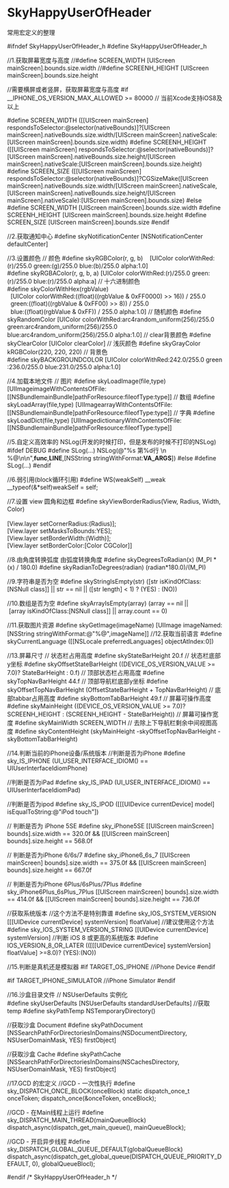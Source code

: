 # SkyHappyUserOfHeader
常用宏定义的整理


#ifndef SkyHappyUserOfHeader_h
#define SkyHappyUserOfHeader_h


//1.获取屏幕宽度与高度
//#define SCREEN_WIDTH   [UIScreen mainScreen].bounds.size.width
//#define SCREENH_HEIGHT [UIScreen mainScreen].bounds.size.height


//需要横屏或者竖屏，获取屏幕宽度与高度
#if __IPHONE_OS_VERSION_MAX_ALLOWED >= 80000 // 当前Xcode支持iOS8及以上

#define SCREEN_WIDTH ([[UIScreen mainScreen] respondsToSelector:@selector(nativeBounds)]?[UIScreen mainScreen].nativeBounds.size.width/[UIScreen mainScreen].nativeScale:[UIScreen mainScreen].bounds.size.width)
#define SCREENH_HEIGHT ([[UIScreen mainScreen] respondsToSelector:@selector(nativeBounds)]?[UIScreen mainScreen].nativeBounds.size.height/[UIScreen mainScreen].nativeScale:[UIScreen mainScreen].bounds.size.height)
#define SCREEN_SIZE ([[UIScreen mainScreen] respondsToSelector:@selector(nativeBounds)]?CGSizeMake([UIScreen mainScreen].nativeBounds.size.width/[UIScreen mainScreen].nativeScale,[UIScreen mainScreen].nativeBounds.size.height/[UIScreen mainScreen].nativeScale):[UIScreen mainScreen].bounds.size)
#else
#define SCREEN_WIDTH [UIScreen mainScreen].bounds.size.width
#define SCREENH_HEIGHT [UIScreen mainScreen].bounds.size.height
#define SCREEN_SIZE [UIScreen mainScreen].bounds.size
#endif

//2.获取通知中心
#define skyNotificationCenter [NSNotificationCenter defaultCenter]

//3.设置颜色
// 颜色
#define skyRGBColor(r, g, b)    [UIColor colorWithRed:(r)/255.0 green:(g)/255.0 blue:(b)/255.0 alpha:1.0]
#define skyRGBAColor(r, g, b, a) [UIColor colorWithRed:(r)/255.0 green:(r)/255.0 blue:(r)/255.0 alpha:a]
// 十六进制颜色
#define skyColorWithHex(rgbValue) \
  [UIColor colorWithRed:((float)((rgbValue & 0xFF0000) >> 16)) / 255.0 \
  green:((float)((rgbValue & 0xFF00) >> 8)) / 255.0 \
  blue:((float)(rgbValue & 0xFF)) / 255.0 alpha:1.0]
// 随机颜色
#define skyRandomColor [UIColor colorWithRed:arc4random_uniform(256)/255.0 green:arc4random_uniform(256)/255.0 blue:arc4random_uniform(256)/255.0 alpha:1.0]
// clear背景颜色
#define skyClearColor [UIColor clearColor]
// 浅灰颜色
#define skyGrayColor  kRGBColor(220, 220, 220)
// 背景色
#define skyBACKGROUNDCOLOR [UIColor colorWithRed:242.0/255.0 green:236.0/255.0 blue:231.0/255.0 alpha:1.0]

//4.加载本地文件
// 图片
#define skyLoadImage(file,type) [UIImageimageWithContentsOfFile:[[NSBundlemainBundle]pathForResource:fileofType:type]]
// 数组
#define skyLoadArray(file,type) [UIImagearrayWithContentsOfFile:[[NSBundlemainBundle]pathForResource:fileofType:type]]
// 字典
#define skyLoadDict(file,type) [UIImagedictionaryWithContentsOfFile:[[NSBundlemainBundle]pathForResource:fileofType:type]]

//5.自定义高效率的 NSLog(开发的时候打印，但是发布的时候不打印的NSLog)
#ifdef DEBUG
#define SLog(...) NSLog(@"%s 第%d行 \n %@\n\n",__func__,__LINE__,[NSString stringWithFormat:__VA_ARGS__])
#else
#define SLog(...)
#endif

//6.弱引用(block循环引用)
#define WS(weakSelf)  __weak __typeof(&*self)weakSelf = self;

//7.设置 view 圆角和边框
#define skyViewBorderRadius(View, Radius, Width, Color)\
\
[View.layer setCornerRadius:(Radius)];\
[View.layer setMasksToBounds:YES];\
[View.layer setBorderWidth:(Width)];\
[View.layer setBorderColor:[Color CGColor]]

//8.由角度转换弧度 由弧度转换角度
#define skyDegreesToRadian(x) (M_PI * (x) / 180.0)
#define skyRadianToDegrees(radian) (radian*180.0)/(M_PI)

//9.字符串是否为空
#define skyStringIsEmpty(str) ([str isKindOfClass:[NSNull class]] || str == nil || ([str length] < 1) ? (YES) : (NO))

//10.数组是否为空
#define skyArrayIsEmpty(array) (array == nil || [array isKindOfClass:[NSNull class]] || array.count == 0)

//11.获取图片资源
#define skyGetImage(imageName) [UIImage imageNamed:[NSString stringWithFormat:@"%@",imageName]]
//12.获取当前语言
#define skyCurrentLanguage ([[NSLocale preferredLanguages] objectAtIndex:0])

//13.屏幕尺寸
// 状态栏占用高度
#define skyStateBarHeight          20.f
// 状态栏底部y坐标
#define skyOffsetStateBarHeight    ((DEVICE_OS_VERSION_VALUE >= 7.0)? StateBarHeight : 0.f)
// 顶部状态栏占用高度
#define skyTopNavBarHeight         44.f
// 顶部导航栏底部y坐标
#define skyOffsetTopNavBarHeight   (OffsetStateBarHeight + TopNavBarHeight)
// 底部tabbar占用高度
#define skyBottomTabBarHeight      49.f
// 屏幕可操作高度
#define skyMainHeight              ((DEVICE_OS_VERSION_VALUE >= 7.0)? SCREENH_HEIGHT : (SCREENH_HEIGHT - StateBarHeight))
// 屏幕可操作宽度
#define skyMainWidth               SCREEN_WIDTH
// 去除上下导航栏剩余中间视图高度
#define skyContentHeight           (skyMainHeight -skyOffsetTopNavBarHeight -skyBottomTabBarHeight)

//14.判断当前的iPhone设备/系统版本
//判断是否为iPhone
#define sky_IS_IPHONE (UI_USER_INTERFACE_IDIOM() == UIUserInterfaceIdiomPhone)

//判断是否为iPad
#define sky_IS_IPAD (UI_USER_INTERFACE_IDIOM() == UIUserInterfaceIdiomPad)

//判断是否为ipod
#define sky_IS_IPOD ([[[UIDevice currentDevice] model] isEqualToString:@"iPod touch"])

// 判断是否为 iPhone 5SE
#define sky_iPhone5SE [[UIScreen mainScreen] bounds].size.width == 320.0f && [[UIScreen mainScreen] bounds].size.height == 568.0f

// 判断是否为iPhone 6/6s/7
#define sky_iPhone6_6s_7 [[UIScreen mainScreen] bounds].size.width == 375.0f && [[UIScreen mainScreen] bounds].size.height == 667.0f

// 判断是否为iPhone 6Plus/6sPlus/7Plus
#define sky_iPhone6Plus_6sPlus_7Plus [[UIScreen mainScreen] bounds].size.width == 414.0f && [[UIScreen mainScreen] bounds].size.height == 736.0f

//获取系统版本
//这个方法不是特别靠谱
#define sky_IOS_SYSTEM_VERSION [[[UIDevice currentDevice] systemVersion] floatValue]
//建议使用这个方法
#define sky_IOS_SYSTEM_VERSION_STRING [[UIDevice currentDevice] systemVersion]
//判断 iOS 8 或更高的系统版本
#define IOS_VERSION_8_OR_LATER (([[[UIDevice currentDevice] systemVersion] floatValue] >=8.0)? (YES):(NO))

//15.判断是真机还是模拟器
#if TARGET_OS_IPHONE
//iPhone Device
#endif

#if TARGET_IPHONE_SIMULATOR
//iPhone Simulator
#endif

//16.沙盒目录文件
// NSUserDefaults 实例化
#define skyUserDefaults [NSUserDefaults standardUserDefaults]
//获取temp
#define skyPathTemp NSTemporaryDirectory()

//获取沙盒 Document
#define skyPathDocument [NSSearchPathForDirectoriesInDomains(NSDocumentDirectory, NSUserDomainMask, YES) firstObject]

//获取沙盒 Cache
#define skyPathCache [NSSearchPathForDirectoriesInDomains(NSCachesDirectory, NSUserDomainMask, YES) firstObject]

//17.GCD 的宏定义
//GCD - 一次性执行
#define sky_DISPATCH_ONCE_BLOCK(onceBlock) static dispatch_once_t onceToken; dispatch_once(&onceToken, onceBlock);

//GCD - 在Main线程上运行
#define sky_DISPATCH_MAIN_THREAD(mainQueueBlock) dispatch_async(dispatch_get_main_queue(), mainQueueBlock);

//GCD - 开启异步线程
#define sky_DISPATCH_GLOBAL_QUEUE_DEFAULT(globalQueueBlock) dispatch_async(dispatch_get_global_queue(DISPATCH_QUEUE_PRIORITY_DEFAULT, 0), globalQueueBlocl);

#endif /* SkyHappyUserOfHeader_h */
